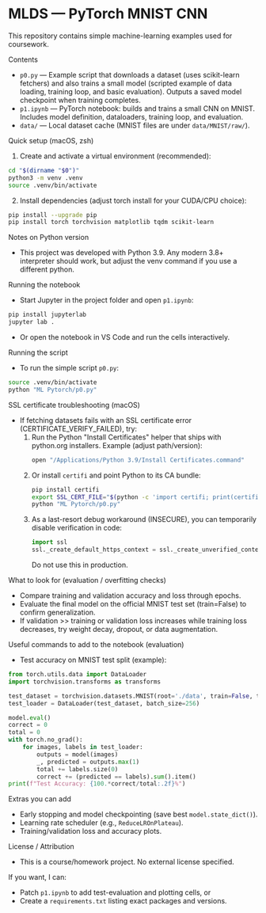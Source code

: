 # MLDS — PyTorch MNIST CNN

This repository contains simple machine-learning examples used for coursework.

Contents
- `p0.py` — Example script that downloads a dataset (uses scikit-learn fetchers) and also trains a small model (scripted example of data loading, training loop, and basic evaluation). Outputs a saved model checkpoint when training completes.
- `p1.ipynb` — PyTorch notebook: builds and trains a small CNN on MNIST. Includes model definition, dataloaders, training loop, and evaluation.
- `data/` — Local dataset cache (MNIST files are under `data/MNIST/raw/`).

Quick setup (macOS, zsh)
1. Create and activate a virtual environment (recommended):

```bash
cd "$(dirname "$0")"
python3 -m venv .venv
source .venv/bin/activate
```

2. Install dependencies (adjust torch install for your CUDA/CPU choice):

```bash
pip install --upgrade pip
pip install torch torchvision matplotlib tqdm scikit-learn
```

Notes on Python version
- This project was developed with Python 3.9. Any modern 3.8+ interpreter should work, but adjust the venv command if you use a different python.

Running the notebook
- Start Jupyter in the project folder and open `p1.ipynb`:

```bash
pip install jupyterlab
jupyter lab .
```

- Or open the notebook in VS Code and run the cells interactively.

Running the script
- To run the simple script `p0.py`:

```bash
source .venv/bin/activate
python "ML Pytorch/p0.py"
```

SSL certificate troubleshooting (macOS)
- If fetching datasets fails with an SSL certificate error (CERTIFICATE_VERIFY_FAILED), try:
  1. Run the Python "Install Certificates" helper that ships with python.org installers. Example (adjust path/version):
     ```bash
     open "/Applications/Python 3.9/Install Certificates.command"
     ```
  2. Or install `certifi` and point Python to its CA bundle:
     ```bash
     pip install certifi
     export SSL_CERT_FILE="$(python -c 'import certifi; print(certifi.where())')"
     python "ML Pytorch/p0.py"
     ```
  3. As a last-resort debug workaround (INSECURE), you can temporarily disable verification in code:
     ```python
     import ssl
     ssl._create_default_https_context = ssl._create_unverified_context
     ```
     Do not use this in production.

What to look for (evaluation / overfitting checks)
- Compare training and validation accuracy and loss through epochs.
- Evaluate the final model on the official MNIST test set (train=False) to confirm generalization.
- If validation >> training or validation loss increases while training loss decreases, try weight decay, dropout, or data augmentation.

Useful commands to add to the notebook (evaluation)
- Test accuracy on MNIST test split (example):
```python
from torch.utils.data import DataLoader
import torchvision.transforms as transforms

test_dataset = torchvision.datasets.MNIST(root='./data', train=False, transform=transforms.ToTensor())
test_loader = DataLoader(test_dataset, batch_size=256)

model.eval()
correct = 0
total = 0
with torch.no_grad():
    for images, labels in test_loader:
        outputs = model(images)
        _, predicted = outputs.max(1)
        total += labels.size(0)
        correct += (predicted == labels).sum().item()
print(f"Test Accuracy: {100.*correct/total:.2f}%")
```

Extras you can add
- Early stopping and model checkpointing (save best `model.state_dict()`).
- Learning rate scheduler (e.g., `ReduceLROnPlateau`).
- Training/validation loss and accuracy plots.

License / Attribution
- This is a course/homework project. No external license specified.

If you want, I can:
- Patch `p1.ipynb` to add test-evaluation and plotting cells, or
- Create a `requirements.txt` listing exact packages and versions.

